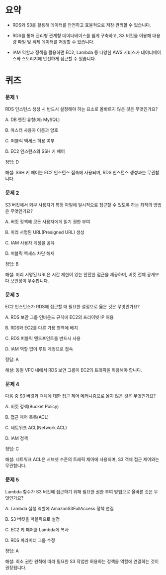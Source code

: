 # 요약

- RDS와 S3를 활용해 데이터를 안전하고 효율적으로 저장·관리할 수
  있습니다.

- RDS를 통해 관리형 관계형 데이터베이스를 쉽게 구축하고, S3 버킷을
  이용해 대용량 파일 및 객체 데이터를 저장할 수 있습니다.

- IAM 역할과 정책을 활용하면 EC2, Lambda 등 다양한 AWS 서비스가
  데이터베이스와 스토리지에 안전하게 접근할 수 있습니다.

# 퀴즈

### 문제 1

RDS 인스턴스 생성 시 반드시 설정해야 하는 요소로 올바르지 않은 것은
무엇인가요?

A. DB 엔진 유형(예: MySQL)

B. 마스터 사용자 이름과 암호

C. 퍼블릭 액세스 허용 여부

D. EC2 인스턴스의 SSH 키 페어

정답: D

해설: SSH 키 페어는 EC2 인스턴스 접속에 사용되며, RDS 인스턴스 생성과는
무관합니다.

### 문제 2

S3 버킷에서 외부 사용자가 특정 파일에 일시적으로 접근할 수 있도록 하는
최적의 방법은 무엇인가요?

A. 버킷 정책에 모든 사용자에게 읽기 권한 부여

B. 미리 서명된 URL(Presigned URL) 생성

C. IAM 사용자 계정을 공유

D. 퍼블릭 액세스 차단 해제

정답: B

해설: 미리 서명된 URL은 시간 제한이 있는 안전한 접근을 제공하며, 버킷
전체 공개보다 보안성이 우수합니다.

### 문제 3

EC2 인스턴스가 RDS에 접근할 때 필요한 설정으로 옳은 것은 무엇인가요?

A. RDS 보안 그룹 인바운드 규칙에 EC2의 프라이빗 IP 허용

B. RDS와 EC2를 다른 가용 영역에 배치

C. RDS 퍼블릭 엔드포인트를 반드시 사용

D. IAM 역할 없이 루트 계정으로 접속

정답: A

해설: 동일 VPC 내에서 RDS 보안 그룹이 EC2의 트래픽을 허용해야 합니다.

### 문제 4

다음 중 S3 버킷과 객체에 대한 접근 제어 메커니즘으로 옳지 않은 것은
무엇인가요?

A. 버킷 정책(Bucket Policy)

B. 접근 제어 목록(ACL)

C. 네트워크 ACL(Network ACL)

D. IAM 정책

정답: C

해설: 네트워크 ACL은 서브넷 수준의 트래픽 제어에 사용되며, S3 객체 접근
제어와는 무관합니다.

### 문제 5

Lambda 함수가 S3 버킷에 접근하기 위해 필요한 권한 부여 방법으로 올바른
것은 무엇인가요?

A. Lambda 실행 역할에 AmazonS3FullAccess 정책 연결

B. S3 버킷을 퍼블릭으로 설정

C. EC2 키 페어를 Lambda에 복사

D. RDS 파라미터 그룹 수정

정답: A

해설: 최소 권한 원칙에 따라 필요한 S3 작업만 허용하는 정책을 역할에
연결하는 것이 권장됩니다.
